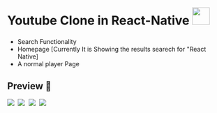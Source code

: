 # Youtube Clone in React-Native <img src="assets/logos/YouTube-logo.png" width="40" height = "40">

### 

- Search Functionality
- Homepage [Currently It is Showing the results searech for "React Native]
- A normal player Page 

## Preview 📸

<kbd>
  <img src="screenshots/homescreen.jpg">
  <img src="screenshots/playerscreen.jpg">
  <img src="screenshots/searchscreen-1.jpg">
  <img src="screenshots/searchscreen.jpg">
</kbd>